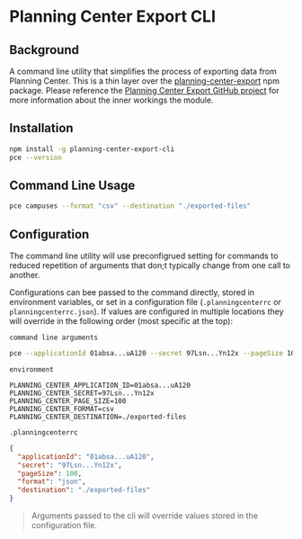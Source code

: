 # Planning Center Export CLI

## Background
A command line utility that simplifies the process of exporting data from Planning Center.  This is a thin layer over the [planning-center-export](https://www.npmjs.com/package/planning-center-export) npm package.  Please reference the [Planning Center Export GitHub project](https://github.com/johngully/planning-center-export) for more information about the inner workings the module.


## Installation

```bash
npm install -g planning-center-export-cli
pce --version
```


## Command Line Usage

```bash
pce campuses --format "csv" --destination "./exported-files"
```

## Configuration
The command line utility will use preconfigrued setting for commands to reduced repetition of arguments that don;t typically change from one call to another.  

Configurations can bee passed to the command directly, stored in environment variables, or set in a configuration file (`.planningcenterrc` or `planningcenterrc.json`). If values are configured in multiple locations they will override in the following order (most specific at the top):

`command line arguments`
```bash
pce --applicationId 01absa...uA120 --secret 97Lsn...Yn12x --pageSize 100 --format csv --destination ./exported-files
```

`environment`
```
PLANNING_CENTER_APPLICATION_ID=01absa...uA120
PLANNING_CENTER_SECRET=97Lsn...Yn12x
PLANNING_CENTER_PAGE_SIZE=100
PLANNING_CENTER_FORMAT=csv
PLANNING_CENTER_DESTINATION=./exported-files
```
`.planningcenterrc`
```json
{
  "applicationId": "01absa...uA120",
  "secret": "97Lsn...Yn12x",
  "pageSize": 100,
  "format": "json",
  "destination": "./exported-files"
}
```
> Arguments passed to the cli will override values stored in the configuration file.
